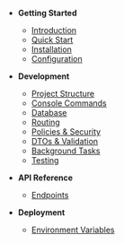 - **Getting Started**
  - [Introduction](/)
  - [Quick Start](/quick-start)
  - [Installation](/installation)
  - [Configuration](/configuration)

- **Development**
  - [Project Structure](/project-structure)
  - [Console Commands](/console-commands)
  - [Database](/database)
  - [Routing](/routings)
  - [Policies & Security](/policies)
  - [DTOs & Validation](/validation-and-dto)
  - [Background Tasks](/background-tasks)
  - [Testing](/testing)

- **API Reference**
  - [Endpoints](/api-reference)

- **Deployment**
  - [Environment Variables](/environment-variables)
